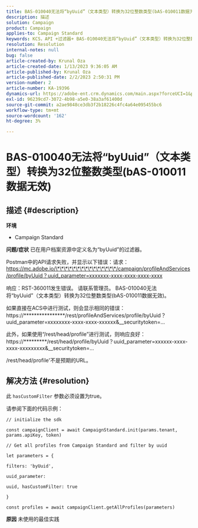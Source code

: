 ```yaml
---
title: BAS-010040无法将“byUuid”（文本类型）转换为32位整数类型(bAS-010011数据无效)
description: 描述
solution: Campaign
product: Campaign
applies-to: Campaign Standard
keywords: KCS，API +过滤器+ BAS-010040无法将“byUuid”（文本类型）转换为32位整数类型(bAS-010011数据无效)
resolution: Resolution
internal-notes: null
bug: false
article-created-by: Krunal Oza
article-created-date: 1/13/2023 9:36:05 AM
article-published-by: Krunal Oza
article-published-date: 2/2/2023 2:50:31 PM
version-number: 2
article-number: KA-19396
dynamics-url: https://adobe-ent.crm.dynamics.com/main.aspx?forceUCI=1&pagetype=entityrecord&etn=knowledgearticle&id=540924b2-2593-ed11-aad1-6045bd006793
exl-id: 96239cd7-3072-4b98-a5e0-38a3af61400d
source-git-commit: a2ae9848ce3db3f2b18226c4fc4a64e095455bc6
workflow-type: tm+mt
source-wordcount: '162'
ht-degree: 3%

---
```


# BAS-010040无法将“byUuid”（文本类型）转换为32位整数类型(bAS-010011数据无效)

## 描述 {#description}

<b>环境</b>
- Campaign Standard



<b>问题/症状</b>
已在用户档案资源中定义名为“byUuid”的过滤器。

Postman中的API请求失败，并显示以下错误：请求：https://mc.adobe.io/\*\*\*\*\*\*\*\*\*\*\*\*\*\*\*/campaign/profileAndServices/profile/byUuid？uuid_parameter=xxxxxxx-xxxx-xxxx-xxxx-xxxx

响应：RST-360011发生错误。 请联系管理员。
BAS-010040无法将“byUuid”（文本类型）转换为32位整数类型(bAS-010011数据无效)。

如果直接在ACS中进行测试，则会显示相同的错误：https://\*\*\*\*\*\*\*\*\*\*\*\*\*\*\*\*/rest/profileAndServices/profile/byUuid？uuid_parameter=xxxxxxxx-xxxx-xxxx-xxxxxx&amp;__securitytoken=...

此外，如果使用“/rest/head/profile”进行测试，则响应良好：https://\*\*\*\*\*\*\*\*\*/rest/head/profile/byUuid？uuid_parameter=xxxxxx-xxxx-xxxx-xxxxxxxxx&amp;__securitytoken=...

/rest/head/profile&#39;不是预期的URL。


## 解决方法 {#resolution}


此 `hasCustomFilter` 参数必须设置为true。

请参阅下面的代码示例：




```
// initialize the sdk
```




`const campaignClient = await CampaignStandard.init(params.tenant, params.apiKey, token)`

`// Get all profiles from Campaign Standard and filter by uuid`

`let parameters = {`

`filters: 'byUuid',`

`uuid_parameter:`

`uuid, hasCustomFilter: true`

`}`

`const profiles = await campaignClient.getAllProfiles(parameters)`


<b>原因</b>
未使用的最佳实践
